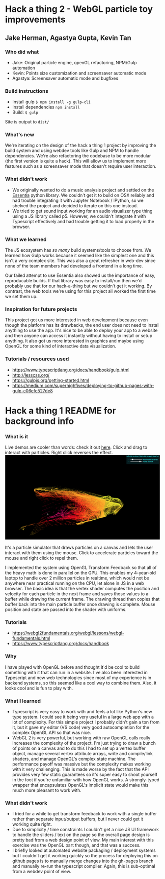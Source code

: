 # Hack a thing 2 - WebGL particle toy improvements

## Jake Herman, Agastya Gupta, Kevin Tan

### Who did what
* Jake: Original particle engine, openGL refactoring, NPM/Gulp automation
* Kevin: Points size customization and screensaver automatic mode
* Agastya: Screensaver automatic mode and bugfixes

### Build instructions
* Install gulp `$ npm install -g gulp-cli`
* Install dependencies `npm install`
* Build: `$ gulp`

Site is output to `dist/`

### What's new
We're iterating on the design of the hack a thing 1 project by improving the build
system and using webdev tools like Gulp and NPM to handle dependencies. We're
also refactoring the codebase to be more modular (the first version is quite a
hack). This will allow us to implement more features such as a screensaver mode
that doesn't require user interaction.

### What didn't work
* We originally wanted to do a music analysis project and settled on the [Essentia](http://essentia.upf.edu/documentation/index.html)
python library. We couldn't get it to build on OSX reliably and had trouble
integrating it with Jupyter Notebook / IPython, so we shelved the project and
decided to iterate on this one instead.
* We tried to get sound input working for an audio visualizer type thing using
a JS library called p5. However, we couldn't integrate it with Typescript
effectively and had trouble getting it to load properly in the browser.

### What we learned
The JS ecosystem has _so many_ build systems/tools to choose from. We learned how
Gulp works because it seemed like the simplest one and this isn't a very complex
site. This was also a great refresher in web-dev since none of the team members
had developed a frontend in a long time.

Our failed attempt to use Essentia also showed us the importance of easy, reproducable
builds. If that library was easy to install/run then we'd probably use that for
our hack-a-thing but we couldn't get it working. By contrast, the web tools we're
using for this project all worked the first time we set them up.

### Inspiration for future projects
This project got us more interested in web development because even though the
platform has its drawbacks, the end user does not need to install anything to use
the app. It's nice to be able to deploy your app to a website and then anyone can
access it instantly without having to install or setup anything. It also got us
more interested in graphics and maybe using OpenGL for some kind of interactive
data visualization.

### Tutorials / resources used
* https://www.typescriptlang.org/docs/handbook/gulp.html
* http://lesscss.org/
* https://gulpjs.org/getting-started.html
* https://medium.com/superhighfives/deploying-to-github-pages-with-gulp-c06efc527de8

# Hack a thing 1 README for background info
### What is it
Live demos are cooler than words: check it out [here](http://cs98.me/hack-a-thing-1-particletoy/). Click and drag to interact with particles. Right click reverses the effect.
![screenshot](screenshot.png)

It's a particle simulator that draws particles on a canvas and lets the user interact
with them using the mouse. Click to accelerate particles toward the mouse and right click to repel them.

I implemented the system using OpenGL Transform Feedback so that all of the heavy math
is done in parallel on the GPU. This enables my 4-year-old laptop to handle over 2
million particles in realtime, which would not be anywhere near practical running on
the CPU, let alone in JS in a web browser. The basic idea is that the vertex shader
computes the position and velocity for each particle in the next frame and saves those
values to a buffer while drawing the current frame. The drawing thread then copies
that buffer back into the main particle buffer once drawing is complete. Mouse position
and state are passed into the shader with uniforms.

### Tutorials
* https://webgl2fundamentals.org/webgl/lessons/webgl-fundamentals.html
* https://www.typescriptlang.org/docs/handbook

### Why
I have played with OpenGL before and thought it'd be cool to build something with it that
can run in a website. I've also been interested in Typescript and new web technologies
since most of my experience is in backend systems, so this seemed like a cool way
to combine them. Also, it looks cool and is fun to play with.

### What I learned
* Typescript is very easy to work with and feels a lot like Python's new type
system. I could see it being very useful in a large web app with a lot of
complexity. For this simple project I probably didn't gain a ton from it, but it
gave my editor (VS code) very good autocompletion for the complex OpenGL API so
that was nice.
* WebGL 2 is very powerful, but working with raw OpenGL calls really increases
the complexity of the project. I'm just trying to draw a bunch of points on a
canvas and to do this I had to set up a vertex buffer object, manage several
vertex attribute arrays, write and compile/link shaders, and manage OpenGL's
complex state machine. The performance payoff was massive but the complexity
makes working with it very challenging. This is made worse by the fact that the
API provides very few static guarantees so it's super easy to shoot yourself in
the foot if you're unfamiliar with how OpenGL works. A strongly-typed wrapper that
encapsulates OpenGL's implicit state would make this much more pleasant to work
with.

### What didn't work
* I tried for a while to get transform feedback to work with a single buffer rather
than separate input/output buffers, but I never could get it working quite right.
* Due to simplicity / time constraints I couldn't get a nice JS UI framework to
handle the sliders / text on the page so the overall page design is pretty bad
from a web design point of view. My main interest with this exercise was the OpenGL
part though, and that was a success.
* I briefly looked at automated website packaging / deployment systems but I
couldn't get it working quickly so the process for deploying this on
github pages is to manually merge changes into the gh-pages branch and manually
re-run the typescript compiler. Again, this is sub-optimal from a webdev point
of view.
